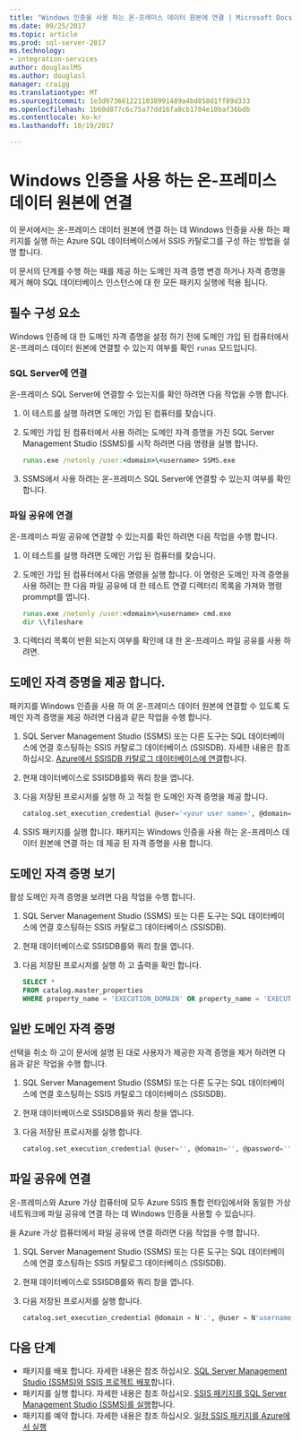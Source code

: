 ```yaml
---
title: "Windows 인증을 사용 하는 온-프레미스 데이터 원본에 연결 | Microsoft Docs"
ms.date: 09/25/2017
ms.topic: article
ms.prod: sql-server-2017
ms.technology:
- integration-services
author: douglaslMS
ms.author: douglasl
manager: craigg
ms.translationtype: MT
ms.sourcegitcommit: 1e3d9736612211038991489a4bd858d1ff89d333
ms.openlocfilehash: 1b60d877c6c75a77dd16fa8cb1704e10baf36bdb
ms.contentlocale: ko-kr
ms.lasthandoff: 10/19/2017

---
```

# <a name="connect-to-on-premises-data-sources-with-windows-authentication"></a>Windows 인증을 사용 하는 온-프레미스 데이터 원본에 연결
이 문서에서는 온-프레미스 데이터 원본에 연결 하는 데 Windows 인증을 사용 하는 패키지를 실행 하는 Azure SQL 데이터베이스에서 SSIS 카탈로그를 구성 하는 방법을 설명 합니다.

이 문서의 단계를 수행 하는 때를 제공 하는 도메인 자격 증명 변경 하거나 자격 증명을 제거 해야 SQL 데이터베이스 인스턴스에 대 한 모든 패키지 실행에 적용 됩니다.

## <a name="prerequisite"></a>필수 구성 요소
Windows 인증에 대 한 도메인 자격 증명을 설정 하기 전에 도메인 가입 된 컴퓨터에서 온-프레미스 데이터 원본에 연결할 수 있는지 여부를 확인 `runas` 모드입니다.

### <a name="connecting-to-sql-server"></a>SQL Server에 연결
온-프레미스 SQL Server에 연결할 수 있는지를 확인 하려면 다음 작업을 수행 합니다.

1.  이 테스트를 실행 하려면 도메인 가입 된 컴퓨터를 찾습니다.

2.  도메인 가입 된 컴퓨터에서 사용 하려는 도메인 자격 증명을 가진 SQL Server Management Studio (SSMS)를 시작 하려면 다음 명령을 실행 합니다.

    ```cmd
    runas.exe /netonly /user:<domain>\<username> SSMS.exe
    ```

3.  SSMS에서 사용 하려는 온-프레미스 SQL Server에 연결할 수 있는지 여부를 확인 합니다.

### <a name="connecting-to-a-file-share"></a>파일 공유에 연결
온-프레미스 파일 공유에 연결할 수 있는지를 확인 하려면 다음 작업을 수행 합니다.

1.  이 테스트를 실행 하려면 도메인 가입 된 컴퓨터를 찾습니다.

2.  도메인 가입 된 컴퓨터에서 다음 명령을 실행 합니다. 이 명령은 도메인 자격 증명을 사용 하려는 한 다음 파일 공유에 대 한 테스트 연결 디렉터리 목록을 가져와 명령 prommpt를 엽니다.

    ```cmd
    runas.exe /netonly /user:<domain>\<username> cmd.exe
    dir \\fileshare
    ```

3.  디렉터리 목록이 반환 되는지 여부를 확인에 대 한 온-프레미스 파일 공유를 사용 하려면.

## <a name="provide-domain-credentials"></a>도메인 자격 증명을 제공 합니다.
패키지를 Windows 인증을 사용 하 여 온-프레미스 데이터 원본에 연결할 수 있도록 도메인 자격 증명을 제공 하려면 다음과 같은 작업을 수행 합니다.

1.  SQL Server Management Studio (SSMS) 또는 다른 도구는 SQL 데이터베이스에 연결 호스팅하는 SSIS 카탈로그 데이터베이스 (SSISDB). 자세한 내용은 참조 하십시오. [Azure에서 SSISDB 카탈로그 데이터베이스에 연결](ssis-azure-connect-to-catalog-database.md)합니다.

2.  현재 데이터베이스로 SSISDB를와 쿼리 창을 엽니다.

3.  다음 저장된 프로시저를 실행 하 고 적절 한 도메인 자격 증명을 제공 합니다.

    ```sql
    catalog.set_execution_credential @user='<your user name>', @domain='<your domain name>', @password='<your password>'
    ```
4.  SSIS 패키지를 실행 합니다. 패키지는 Windows 인증을 사용 하는 온-프레미스 데이터 원본에 연결 하는 데 제공 된 자격 증명을 사용 합니다.

## <a name="view-domain-credentials"></a>도메인 자격 증명 보기
활성 도메인 자격 증명을 보려면 다음 작업을 수행 합니다.

1.  SQL Server Management Studio (SSMS) 또는 다른 도구는 SQL 데이터베이스에 연결 호스팅하는 SSIS 카탈로그 데이터베이스 (SSISDB).

2.  현재 데이터베이스로 SSISDB를와 쿼리 창을 엽니다.

3.  다음 저장된 프로시저를 실행 하 고 출력을 확인 합니다.

    ```sql
    SELECT * 
    FROM catalog.master_properties
    WHERE property_name = 'EXECUTION_DOMAIN' OR property_name = 'EXECUTION_USER'
    ```

## <a name="clear-domain-credentials"></a>일반 도메인 자격 증명
선택을 취소 하 고이 문서에 설명 된 대로 사용자가 제공한 자격 증명을 제거 하려면 다음과 같은 작업을 수행 합니다.

1.  SQL Server Management Studio (SSMS) 또는 다른 도구는 SQL 데이터베이스에 연결 호스팅하는 SSIS 카탈로그 데이터베이스 (SSISDB).

2.  현재 데이터베이스로 SSISDB를와 쿼리 창을 엽니다.

3.  다음 저장된 프로시저를 실행 합니다.

    ```sql
    catalog.set_execution_credential @user='', @domain='', @password=''
    ```

## <a name="connect-to-file-shares"></a>파일 공유에 연결
온-프레미스와 Azure 가상 컴퓨터에 모두 Azure SSIS 통합 런타임에서와 동일한 가상 네트워크에 파일 공유에 연결 하는 데 Windows 인증을 사용할 수 있습니다.

을 Azure 가상 컴퓨터에서 파일 공유에 연결 하려면 다음 작업을 수행 합니다.

1.  SQL Server Management Studio (SSMS) 또는 다른 도구는 SQL 데이터베이스에 연결 호스팅하는 SSIS 카탈로그 데이터베이스 (SSISDB).

2.  현재 데이터베이스로 SSISDB를와 쿼리 창을 엽니다.

3.  다음 저장된 프로시저를 실행 합니다.

    ```sql
    catalog.set_execution_credential @domain = N'.', @user = N'username of local account on Azure virtual machine', @password = N'password'
    ```

## <a name="next-steps"></a>다음 단계
- 패키지를 배포 합니다. 자세한 내용은 참조 하십시오. [SQL Server Management Studio (SSMS)와 SSIS 프로젝트 배포](../ssis-quickstart-deploy-ssms.md)합니다.
- 패키지를 실행 합니다. 자세한 내용은 참조 하십시오. [SSIS 패키지를 SQL Server Management Studio (SSMS)를 실행](../ssis-quickstart-run-ssms.md)합니다.
- 패키지를 예약 합니다. 자세한 내용은 참조 하십시오. [일정 SSIS 패키지를 Azure에서 실행](ssis-azure-schedule-packages.md)

